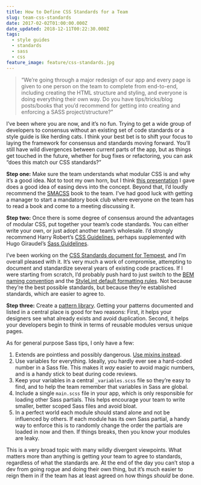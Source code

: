 ```yaml
---
title: How to Define CSS Standards for a Team
slug: team-css-standards
date: 2017-02-02T01:00:00.000Z
date_updated: 2018-12-11T00:22:30.000Z
tags:
  - style guides
  - standards
  - sass
  - css
feature_image: feature/css-standards.jpg
---
```


> “We’re going through a major redesign of our app and every page is given to one person on the team to complete from end-to-end, including creating the HTML structure and styling, and everyone is doing everything their own way. Do you have tips/tricks/blog posts/books that you’d recommend for getting into creating and enforcing a SASS project/structure?”

I’ve been where you are now, and it’s no fun. Trying to get a wide group of developers to consensus without an existing set of code standards or a style guide is like herding cats. I think your best bet is to shift your focus to laying the framework for consensus and standards moving forward. You’ll still have wild divergences between current parts of the app, but as things get touched in the future, whether for bug fixes or refactoring, you can ask “does this match our CSS standards?”

**Step one:** Make sure the team understands what modular CSS is and why it’s a good idea. Not to toot my own horn, but I think [this presentation](https://youtu.be/Ty5jtMZXbmk) I gave does a good idea of easing devs into the concept. Beyond that, I’d loudly recommend the [SMACSS](https://smacss.com/) book to the team. I’ve had good luck with getting a manager to start a mandatory book club where everyone on the team has to read a book and come to a meeting discussing it.

**Step two:** Once there is some degree of consensus around the advantages of modular CSS, put together your team’s code standards. You can either write your own, or just adopt another team’s wholesale. I’d strongly recommend Harry Robert’s [CSS Guidelines](http://cssguidelin.es/), perhaps supplemented with Hugo Giraudel’s [Sass Guidelines](https://sass-guidelin.es/).

I’ve been working on the [CSS Standards document for Tempest](https://github.com/saymedia/css-standards), and I’m overall pleased with it. It’s very much a work of compromise, attempting to document and standardize several years of existing code practices. If I were starting from scratch, I’d probably push hard to just switch to the [BEM naming convention](http://getbem.com/naming/) and the [StyleLint default formatting rules](https://github.com/stylelint/stylelint-config-standard). Not because they’re the best possible standards, but because they’re established standards, which are easier to agree to.

**Step three:** Create a [pattern library](http://styleguides.io/). Getting your patterns documented and listed in a central place is good for two reasons: First, it helps your designers see what already exists and avoid duplication. Second, it helps your developers begin to think in terms of reusable modules versus unique pages.

As for general purpose Sass tips, I only have a few:

1. Extends are pointless and possibly dangerous. [Use mixins instead](http://csswizardry.com/2016/02/mixins-better-for-performance/).
2. Use variables for everything. Ideally, you hardly ever see a hard-coded number in a Sass file. This makes it _way_ easier to avoid magic numbers, and is a handy stick to beat during code reviews.
3. Keep your variables in a central `_variables.scss` file so they’re easy to find, and to help the team remember that variables in Sass are global.
4. Include a single `main.scss` file in your app, which is only responsible for loading other Sass partials. This helps encourage your team to write smaller, better scoped Sass files and avoid bloat.
5. In a perfect world each module should stand alone and not be influenced by others. If each module has its own Sass partial, a handy way to enforce this is to randomly change the order the partials are loaded in now and then. If things breaks, then you know your modules are leaky.

This is a very broad topic with many wildly divergent viewpoints. What matters more than anything is getting your team to agree to standards, regardless of what the standards are. At the end of the day you can’t stop a dev from going rogue and doing their own thing, but it’s much easier to reign them in if the team has at least agreed on how things _should_ be done.
